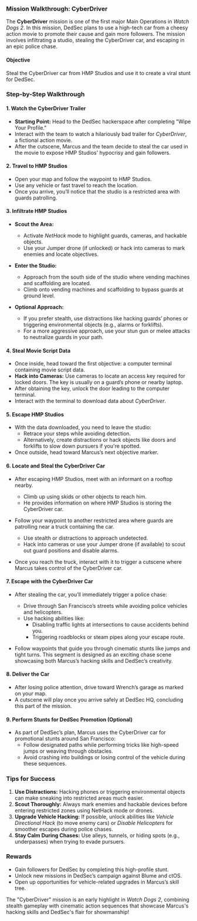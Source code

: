 ### **Mission Walkthrough: CyberDriver**

The **CyberDriver** mission is one of the first major Main Operations in *Watch Dogs 2*. In this mission, DedSec plans to use a high-tech car from a cheesy action movie to promote their cause and gain more followers. The mission involves infiltrating a studio, stealing the CyberDriver car, and escaping in an epic police chase.

#### **Objective**
Steal the CyberDriver car from HMP Studios and use it to create a viral stunt for DedSec.

### **Step-by-Step Walkthrough**

#### **1. Watch the CyberDriver Trailer**
- **Starting Point:** Head to the DedSec hackerspace after completing "Wipe Your Profile."
- Interact with the team to watch a hilariously bad trailer for *CyberDriver*, a fictional action movie.
- After the cutscene, Marcus and the team decide to steal the car used in the movie to expose HMP Studios' hypocrisy and gain followers.

#### **2. Travel to HMP Studios**
- Open your map and follow the waypoint to HMP Studios.
- Use any vehicle or fast travel to reach the location.
- Once you arrive, you’ll notice that the studio is a restricted area with guards patrolling.

#### **3. Infiltrate HMP Studios**
- **Scout the Area:**  
  - Activate *NetHack* mode to highlight guards, cameras, and hackable objects.  
  - Use your Jumper drone (if unlocked) or hack into cameras to mark enemies and locate objectives.  

- **Enter the Studio:**  
  - Approach from the south side of the studio where vending machines and scaffolding are located.  
  - Climb onto vending machines and scaffolding to bypass guards at ground level.  

- **Optional Approach:**  
  - If you prefer stealth, use distractions like hacking guards’ phones or triggering environmental objects (e.g., alarms or forklifts).  
  - For a more aggressive approach, use your stun gun or melee attacks to neutralize guards in your path.

#### **4. Steal Movie Script Data**
- Once inside, head toward the first objective: a computer terminal containing movie script data.
- **Hack into Cameras:** Use cameras to locate an access key required for locked doors. The key is usually on a guard’s phone or nearby laptop.
- After obtaining the key, unlock the door leading to the computer terminal.
- Interact with the terminal to download data about *CyberDriver*.

#### **5. Escape HMP Studios**
- With the data downloaded, you need to leave the studio:
  - Retrace your steps while avoiding detection.
  - Alternatively, create distractions or hack objects like doors and forklifts to slow down pursuers if you're spotted.
- Once outside, head toward Marcus’s next objective marker.

#### **6. Locate and Steal the CyberDriver Car**
- After escaping HMP Studios, meet with an informant on a rooftop nearby.
  - Climb up using skids or other objects to reach him.
  - He provides information on where HMP Studios is storing the CyberDriver car.

- Follow your waypoint to another restricted area where guards are patrolling near a truck containing the car.
  - Use stealth or distractions to approach undetected.
  - Hack into cameras or use your Jumper drone (if available) to scout out guard positions and disable alarms.

- Once you reach the truck, interact with it to trigger a cutscene where Marcus takes control of the CyberDriver car.

#### **7. Escape with the CyberDriver Car**
- After stealing the car, you’ll immediately trigger a police chase:
  - Drive through San Francisco’s streets while avoiding police vehicles and helicopters.
  - Use hacking abilities like:
    - Disabling traffic lights at intersections to cause accidents behind you.
    - Triggering roadblocks or steam pipes along your escape route.

- Follow waypoints that guide you through cinematic stunts like jumps and tight turns. This segment is designed as an exciting chase scene showcasing both Marcus’s hacking skills and DedSec’s creativity.

#### **8. Deliver the Car**
- After losing police attention, drive toward Wrench’s garage as marked on your map.
- A cutscene will play once you arrive safely at DedSec HQ, concluding this part of the mission.

#### **9. Perform Stunts for DedSec Promotion (Optional)**
- As part of DedSec’s plan, Marcus uses the CyberDriver car for promotional stunts around San Francisco:
  - Follow designated paths while performing tricks like high-speed jumps or weaving through obstacles.
  - Avoid crashing into buildings or losing control of the vehicle during these sequences.

### **Tips for Success**
1. **Use Distractions:** Hacking phones or triggering environmental objects can make sneaking into restricted areas much easier.
2. **Scout Thoroughly:** Always mark enemies and hackable devices before entering restricted zones using NetHack mode or drones.
3. **Upgrade Vehicle Hacking:** If possible, unlock abilities like *Vehicle Directional Hack* (to move enemy cars) or *Disable Helicopters* for smoother escapes during police chases.
4. **Stay Calm During Chases:** Use alleys, tunnels, or hiding spots (e.g., underpasses) when trying to evade pursuers.

### **Rewards**
- Gain followers for DedSec by completing this high-profile stunt.
- Unlock new missions in DedSec’s campaign against Blume and ctOS.
- Open up opportunities for vehicle-related upgrades in Marcus’s skill tree.

The "CyberDriver" mission is an early highlight in *Watch Dogs 2*, combining stealth gameplay with cinematic action sequences that showcase Marcus's hacking skills and DedSec's flair for showmanship!